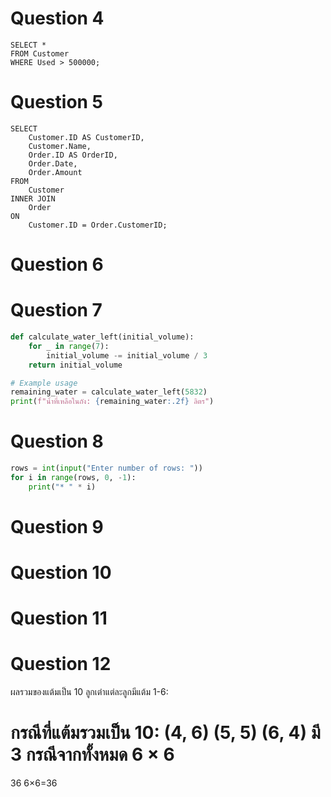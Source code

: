 # Question 4

```
SELECT * 
FROM Customer 
WHERE Used > 500000;

```


# Question 5

```
SELECT 
    Customer.ID AS CustomerID, 
    Customer.Name, 
    Order.ID AS OrderID, 
    Order.Date, 
    Order.Amount 
FROM 
    Customer 
INNER JOIN 
    Order 
ON 
    Customer.ID = Order.CustomerID;

```

# Question 6


# Question 7

```python
def calculate_water_left(initial_volume):
    for _ in range(7):
        initial_volume -= initial_volume / 3
    return initial_volume

# Example usage
remaining_water = calculate_water_left(5832)
print(f"น้ำที่เหลือในถัง: {remaining_water:.2f} ลิตร")

```

# Question 8

```python
rows = int(input("Enter number of rows: "))
for i in range(rows, 0, -1):
    print("* " * i)

```

# Question 9



# Question 10



# Question 11



# Question 12

 ผลรวมของแต้มเป็น 10
ลูกเต๋าแต่ละลูกมีแต้ม 1-6:

กรณีที่แต้มรวมเป็น 10:
(4, 6)
(5, 5)
(6, 4)
มี 3 กรณีจากทั้งหมด 
6
×
6
=
36
6×6=36
